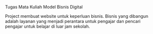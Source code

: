 Tugas Mata Kuliah Model Bisnis Digital

Project membuat website untuk keperluan bisnis. Bisnis yang dibangun adalah layanan yang menjadi perantara untuk pengajar dan pencari pengajar untuk belajar di luar jam sekolah.
